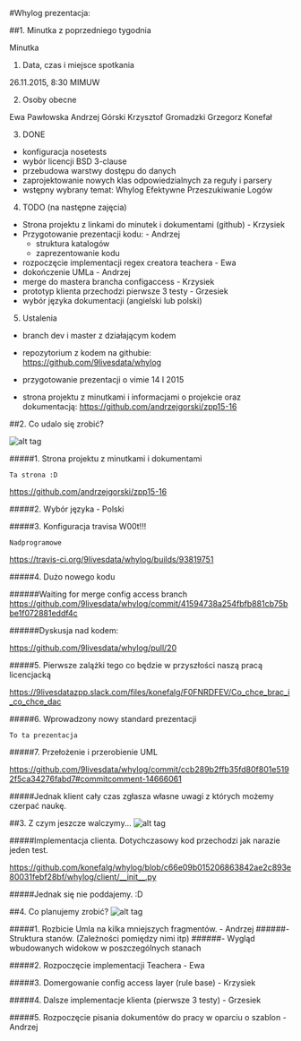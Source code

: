

#Whylog prezentacja:

##1. Minutka z poprzedniego tygodnia

Minutka

1. Data, czas i miejsce spotkania

26.11.2015, 8:30
MIMUW

2. Osoby obecne

Ewa Pawłowska
Andrzej Górski
Krzysztof Gromadzki
Grzegorz Konefał

3. DONE

- konfiguracja nosetests
- wybór licencji BSD 3-clause
- przebudowa warstwy dostępu do danych
- zaprojektowanie nowych klas odpowiedzialnych za reguły i parsery
- wstępny wybrany temat: Whylog Efektywne Przeszukiwanie Logów

4. TODO (na następne zajęcia)

- Strona projektu z linkami do minutek i dokumentami (github) - Krzysiek
- Przygotowanie prezentacji kodu: - Andrzej
    - struktura katalogów
    - zaprezentowanie kodu
- rozpoczęcie implementacji regex creatora teachera - Ewa
- dokończenie UMLa - Andrzej
- merge do mastera brancha configaccess - Krzysiek
- prototyp klienta przechodzi pierwsze 3 testy - Grzesiek
- wybór języka dokumentacji (angielski lub polski)

5. Ustalenia

- branch dev i master z działającym kodem
- repozytorium z kodem na githubie:
    https://github.com/9livesdata/whylog

- przygotowanie prezentacji o vimie 14 I 2015
- strona projektu z minutkami i informacjami o projekcie oraz dokumentacją:
    https://github.com/andrzejgorski/zpp15-16


##2. Co udalo się zrobić?

![alt tag](http://www.photos-public-domain.com/wp-content/uploads/2012/08/done.jpg)

#####1. Strona projektu z minutkami i dokumentami
```
Ta strona :D
```
https://github.com/andrzejgorski/zpp15-16

#####2. Wybór języka - Polski

#####3. Konfiguracja travisa W00t!!!
```
Nadprogramowe
```
https://travis-ci.org/9livesdata/whylog/builds/93819751


#####4. Dużo nowego kodu


######Waiting for merge config access branch
https://github.com/9livesdata/whylog/commit/41594738a254fbfb881cb75bbe1f072881eddf4c


######Dyskusja nad kodem:

https://github.com/9livesdata/whylog/pull/20


#####5. Pierwsze zalążki tego co będzie w przyszłości naszą pracą licencjacką

https://9livesdatazpp.slack.com/files/konefalg/F0FNRDFEV/Co_chce_brac_i_co_chce_dac


#####6. Wprowadzony nowy standard prezentacji
```
To ta prezentacja
```

#####7. Przełożenie i przerobienie UML


https://github.com/9livesdata/whylog/commit/ccb289b2ffb35fd80f801e5192f5ca34276fabd7#commitcomment-14666061



#####Jednak klient cały czas zgłasza własne uwagi z których możemy czerpać naukę.


##3. Z czym jeszcze walczymy...
![alt tag](http://www.dobroni.pl/foto_galeria/dsc_0337dig.jpg)

#####Implementacja clienta. Dotychczasowy kod przechodzi jak narazie jeden test.

https://github.com/konefalg/whylog/blob/c66e09b015206863842ae2c893e80031febf28bf/whylog/client/__init__.py


#####Jednak się nie poddajemy. :D


##4. Co planujemy zrobić?
![alt tag](http://i.imgur.com/OvMZBs9.jpg)

#####1. Rozbicie Umla na kilka mniejszych fragmentów. - Andrzej
######- Struktura stanów. (Zależności pomiędzy nimi itp)
######- Wygląd wbudowanych widokow w poszczególnych stanach

#####2. Rozpoczęcie implementacji Teachera - Ewa

#####3. Domergowanie config access layer (rule base) - Krzysiek

#####4. Dalsze implementacje klienta (pierwsze 3 testy) - Grzesiek

#####5. Rozpoczęcie pisania dokumentów do pracy w oparciu o szablon - Andrzej

